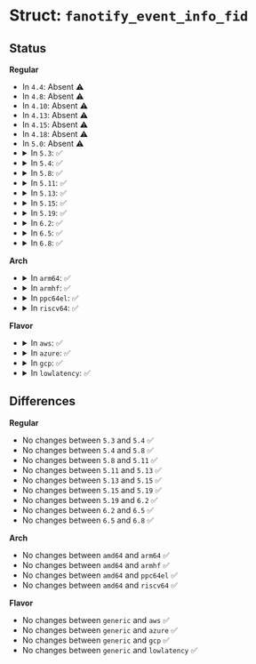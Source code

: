 # Struct: <code>fanotify_event_info_fid</code>

## Status
<b>Regular</b>
<ul>
<li>
In <code>4.4</code>: Absent ⚠️
</li>
<li>
In <code>4.8</code>: Absent ⚠️
</li>
<li>
In <code>4.10</code>: Absent ⚠️
</li>
<li>
In <code>4.13</code>: Absent ⚠️
</li>
<li>
In <code>4.15</code>: Absent ⚠️
</li>
<li>
In <code>4.18</code>: Absent ⚠️
</li>
<li>
In <code>5.0</code>: Absent ⚠️
</li>
<li>
<details>
<summary>In <code>5.3</code>: ✅</summary>

```c
struct fanotify_event_info_fid {
    struct fanotify_event_info_header hdr;
    __kernel_fsid_t fsid;
    unsigned char handle[0];
};
```
</details>
</li>
<li>
<details>
<summary>In <code>5.4</code>: ✅</summary>

```c
struct fanotify_event_info_fid {
    struct fanotify_event_info_header hdr;
    __kernel_fsid_t fsid;
    unsigned char handle[0];
};
```
</details>
</li>
<li>
<details>
<summary>In <code>5.8</code>: ✅</summary>

```c
struct fanotify_event_info_fid {
    struct fanotify_event_info_header hdr;
    __kernel_fsid_t fsid;
    unsigned char handle[0];
};
```
</details>
</li>
<li>
<details>
<summary>In <code>5.11</code>: ✅</summary>

```c
struct fanotify_event_info_fid {
    struct fanotify_event_info_header hdr;
    __kernel_fsid_t fsid;
    unsigned char handle[0];
};
```
</details>
</li>
<li>
<details>
<summary>In <code>5.13</code>: ✅</summary>

```c
struct fanotify_event_info_fid {
    struct fanotify_event_info_header hdr;
    __kernel_fsid_t fsid;
    unsigned char handle[0];
};
```
</details>
</li>
<li>
<details>
<summary>In <code>5.15</code>: ✅</summary>

```c
struct fanotify_event_info_fid {
    struct fanotify_event_info_header hdr;
    __kernel_fsid_t fsid;
    unsigned char handle[0];
};
```
</details>
</li>
<li>
<details>
<summary>In <code>5.19</code>: ✅</summary>

```c
struct fanotify_event_info_fid {
    struct fanotify_event_info_header hdr;
    __kernel_fsid_t fsid;
    unsigned char handle[0];
};
```
</details>
</li>
<li>
<details>
<summary>In <code>6.2</code>: ✅</summary>

```c
struct fanotify_event_info_fid {
    struct fanotify_event_info_header hdr;
    __kernel_fsid_t fsid;
    unsigned char handle[0];
};
```
</details>
</li>
<li>
<details>
<summary>In <code>6.5</code>: ✅</summary>

```c
struct fanotify_event_info_fid {
    struct fanotify_event_info_header hdr;
    __kernel_fsid_t fsid;
    unsigned char handle[0];
};
```
</details>
</li>
<li>
<details>
<summary>In <code>6.8</code>: ✅</summary>

```c
struct fanotify_event_info_fid {
    struct fanotify_event_info_header hdr;
    __kernel_fsid_t fsid;
    unsigned char handle[0];
};
```
</details>
</li>
</ul>
<b>Arch</b>
<ul>
<li>
<details>
<summary>In <code>arm64</code>: ✅</summary>

```c
struct fanotify_event_info_fid {
    struct fanotify_event_info_header hdr;
    __kernel_fsid_t fsid;
    unsigned char handle[0];
};
```
</details>
</li>
<li>
<details>
<summary>In <code>armhf</code>: ✅</summary>

```c
struct fanotify_event_info_fid {
    struct fanotify_event_info_header hdr;
    __kernel_fsid_t fsid;
    unsigned char handle[0];
};
```
</details>
</li>
<li>
<details>
<summary>In <code>ppc64el</code>: ✅</summary>

```c
struct fanotify_event_info_fid {
    struct fanotify_event_info_header hdr;
    __kernel_fsid_t fsid;
    unsigned char handle[0];
};
```
</details>
</li>
<li>
<details>
<summary>In <code>riscv64</code>: ✅</summary>

```c
struct fanotify_event_info_fid {
    struct fanotify_event_info_header hdr;
    __kernel_fsid_t fsid;
    unsigned char handle[0];
};
```
</details>
</li>
</ul>
<b>Flavor</b>
<ul>
<li>
<details>
<summary>In <code>aws</code>: ✅</summary>

```c
struct fanotify_event_info_fid {
    struct fanotify_event_info_header hdr;
    __kernel_fsid_t fsid;
    unsigned char handle[0];
};
```
</details>
</li>
<li>
<details>
<summary>In <code>azure</code>: ✅</summary>

```c
struct fanotify_event_info_fid {
    struct fanotify_event_info_header hdr;
    __kernel_fsid_t fsid;
    unsigned char handle[0];
};
```
</details>
</li>
<li>
<details>
<summary>In <code>gcp</code>: ✅</summary>

```c
struct fanotify_event_info_fid {
    struct fanotify_event_info_header hdr;
    __kernel_fsid_t fsid;
    unsigned char handle[0];
};
```
</details>
</li>
<li>
<details>
<summary>In <code>lowlatency</code>: ✅</summary>

```c
struct fanotify_event_info_fid {
    struct fanotify_event_info_header hdr;
    __kernel_fsid_t fsid;
    unsigned char handle[0];
};
```
</details>
</li>
</ul>

## Differences
<b>Regular</b>
<ul>
<li>
No changes between <code>5.3</code> and <code>5.4</code> ✅
</li>
<li>
No changes between <code>5.4</code> and <code>5.8</code> ✅
</li>
<li>
No changes between <code>5.8</code> and <code>5.11</code> ✅
</li>
<li>
No changes between <code>5.11</code> and <code>5.13</code> ✅
</li>
<li>
No changes between <code>5.13</code> and <code>5.15</code> ✅
</li>
<li>
No changes between <code>5.15</code> and <code>5.19</code> ✅
</li>
<li>
No changes between <code>5.19</code> and <code>6.2</code> ✅
</li>
<li>
No changes between <code>6.2</code> and <code>6.5</code> ✅
</li>
<li>
No changes between <code>6.5</code> and <code>6.8</code> ✅
</li>
</ul>
<b>Arch</b>
<ul>
<li>
No changes between <code>amd64</code> and <code>arm64</code> ✅
</li>
<li>
No changes between <code>amd64</code> and <code>armhf</code> ✅
</li>
<li>
No changes between <code>amd64</code> and <code>ppc64el</code> ✅
</li>
<li>
No changes between <code>amd64</code> and <code>riscv64</code> ✅
</li>
</ul>
<b>Flavor</b>
<ul>
<li>
No changes between <code>generic</code> and <code>aws</code> ✅
</li>
<li>
No changes between <code>generic</code> and <code>azure</code> ✅
</li>
<li>
No changes between <code>generic</code> and <code>gcp</code> ✅
</li>
<li>
No changes between <code>generic</code> and <code>lowlatency</code> ✅
</li>
</ul>
